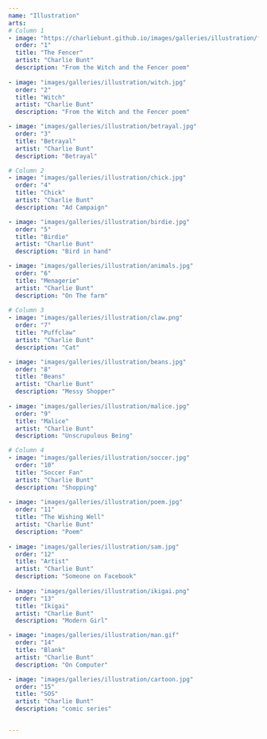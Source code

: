 ```yaml
---
name: "Illustration"
arts:
# Column 1
- image: "https://charliebunt.github.io/images/galleries/illustration/fencer.jpg"
  order: "1"
  title: "The Fencer"
  artist: "Charlie Bunt"
  description: "From the Witch and the Fencer poem"
  
- image: "images/galleries/illustration/witch.jpg"
  order: "2"
  title: "Witch"
  artist: "Charlie Bunt"
  description: "From the Witch and the Fencer poem"

- image: "images/galleries/illustration/betrayal.jpg"
  order: "3"
  title: "Betrayal"
  artist: "Charlie Bunt"
  description: "Betrayal"

# Column 2
- image: "images/galleries/illustration/chick.jpg"
  order: "4"
  title: "Chick"
  artist: "Charlie Bunt"
  description: "Ad Campaign"

- image: "images/galleries/illustration/birdie.jpg"
  order: "5"
  title: "Birdie"
  artist: "Charlie Bunt"
  description: "Bird in hand"

- image: "images/galleries/illustration/animals.jpg"
  order: "6"
  title: "Menagerie"
  artist: "Charlie Bunt"
  description: "On The farm"
 
# Column 3
- image: "images/galleries/illustration/claw.png"
  order: "7"
  title: "Puffclaw"
  artist: "Charlie Bunt"
  description: "Cat"

- image: "images/galleries/illustration/beans.jpg"
  order: "8"
  title: "Beans"
  artist: "Charlie Bunt"
  description: "Messy Shopper"
  
- image: "images/galleries/illustration/malice.jpg"
  order: "9"
  title: "Malice"
  artist: "Charlie Bunt"
  description: "Unscrupulous Being"

# Column 4
- image: "images/galleries/illustration/soccer.jpg"
  order: "10"
  title: "Soccer Fan"
  artist: "Charlie Bunt"
  description: "Shopping"
  
- image: "images/galleries/illustration/poem.jpg"
  order: "11"
  title: "The Wishing Well"
  artist: "Charlie Bunt"
  description: "Poem"
  
- image: "images/galleries/illustration/sam.jpg"
  order: "12"
  title: "Artist"
  artist: "Charlie Bunt"
  description: "Someone on Facebook"
  
- image: "images/galleries/illustration/ikigai.png"
  order: "13"
  title: "Ikigai"
  artist: "Charlie Bunt"
  description: "Modern Girl"

- image: "images/galleries/illustration/man.gif"
  order: "14"
  title: "Blank"
  artist: "Charlie Bunt"
  description: "On Computer"

- image: "images/galleries/illustration/cartoon.jpg"
  order: "15"
  title: "SOS"
  artist: "Charlie Bunt"
  description: "comic series"


---
```

